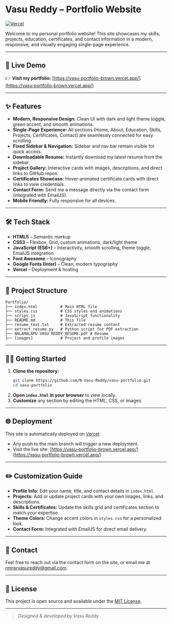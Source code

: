 # Vasu Reddy – Portfolio Website

[![Vercel](https://img.shields.io/badge/Live%20Demo-Vercel-00cc6a?logo=vercel&logoColor=white)](https://vasu-portfolio-brown.vercel.app/)

Welcome to my personal portfolio website! This site showcases my skills, projects, education, certificates, and contact information in a modern, responsive, and visually engaging single-page experience.

---

## 🚀 Live Demo

👉 **Visit my portfolio:** [https://vasu-portfolio-brown.vercel.app/](https://vasu-portfolio-brown.vercel.app/)

---

## ✨ Features

- **Modern, Responsive Design:** Clean UI with dark and light theme toggle, green accent, and smooth animations.
- **Single-Page Experience:** All sections (Home, About, Education, Skills, Projects, Certificates, Contact) are seamlessly connected for easy scrolling.
- **Fixed Sidebar & Navigation:** Sidebar and nav bar remain visible for quick access.
- **Downloadable Resume:** Instantly download my latest resume from the sidebar.
- **Project Gallery:** Interactive cards with images, descriptions, and direct links to GitHub repos.
- **Certificates Showcase:** Hover-animated certificate cards with direct links to view credentials.
- **Contact Form:** Send me a message directly via the contact form (integrated with EmailJS).
- **Mobile Friendly:** Fully responsive for all devices.

---

## 🛠️ Tech Stack

- **HTML5** – Semantic markup
- **CSS3** – Flexbox, Grid, custom animations, dark/light theme
- **JavaScript (ES6+)** – Interactivity, smooth scrolling, theme toggle, EmailJS integration
- **Font Awesome** – Iconography
- **Google Fonts (Inter)** – Clean, modern typography
- **Vercel** – Deployment & hosting

---

## 📂 Project Structure

```
Portfolio/
├── index.html          # Main HTML file
├── styles.css          # CSS styles and animations
├── script.js           # JavaScript functionality
├── README.md           # This file
├── resume_text.txt     # Extracted resume content
├── extract_resume.py   # Python script for PDF extraction
├── NALAMALAPU VASU REDDY_RESUME.pdf # Resume
├── [images]            # Project and profile images
```

---

## 🧑‍💻 Getting Started

1. **Clone the repository:**
   ```bash
   git clone https://github.com/N-Vasu-Reddy/vasu-portfolio.git
   cd vasu-portfolio
   ```
2. **Open `index.html` in your browser** to view locally.
3. **Customize** any section by editing the HTML, CSS, or images.

---

## 🌐 Deployment

This site is automatically deployed on [Vercel](https://vercel.com/):
- Any push to the main branch will trigger a new deployment.
- Visit the live site: [https://vasu-portfolio-brown.vercel.app/](https://vasu-portfolio-brown.vercel.app/)

---

## ✏️ Customization Guide

- **Profile Info:** Edit your name, title, and contact details in `index.html`.
- **Projects:** Add or update project cards with your own images, links, and descriptions.
- **Skills & Certificates:** Update the skills grid and certificates section to match your expertise.
- **Theme Colors:** Change accent colors in `styles.css` for a personalized look.
- **Contact Form:** Integrated with EmailJS for direct email delivery.

---

## 📧 Contact

Feel free to reach out via the contact form on the site, or email me at [rmnsrvasureddy@gmail.com](mailto:rmnsrvasureddy@gmail.com).

---

## 📝 License

This project is open source and available under the [MIT License](LICENSE).

---

> _Designed & developed by Vasu Reddy_
